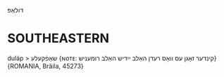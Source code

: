 דולאַפּ

SOUTHEASTERN
==============

duláp > שאַפֿקעלע {ɴᴏᴛᴇ: קינדער זאָגן עס וואָס רעדן האַלב ייִדיש האַלב רומעניש} {ROMANIA, Brăila, 45273}
